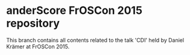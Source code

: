 # anderScore FrOSCon 2015 repository
This branch contains all contents related to the talk 'CDI' held by Daniel Krämer at FrOSCon 2015.
